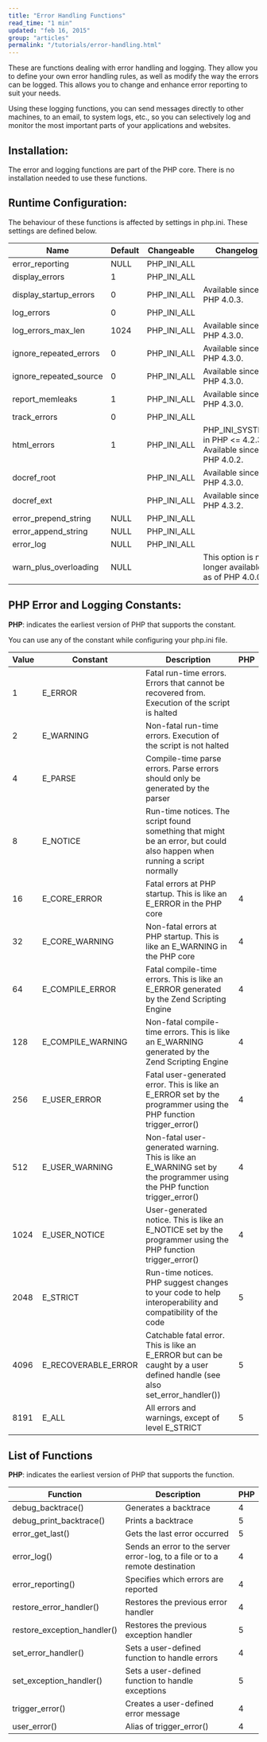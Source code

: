 ```yaml
---
title: "Error Handling Functions"
read_time: "1 min"
updated: "feb 16, 2015"
group: "articles"
permalink: "/tutorials/error-handling.html"
---
```

These are functions dealing with error handling and logging. They allow you to define your own error handling rules, as well as modify the way the errors can be logged. This allows you to change and enhance error reporting to suit your needs.

Using these logging functions, you can send messages directly to other machines, to an email, to system logs, etc., so you can selectively log and monitor the most important parts of your applications and websites.

## Installation:

The error and logging functions are part of the PHP core. There is no installation needed to use these functions.

## Runtime Configuration:

The behaviour of these functions is affected by settings in php.ini. These settings are defined below.

| Name                   | Default | Changeable  | Changelog                                                  |
|------------------------|---------|-------------|------------------------------------------------------------|
| error_reporting        | NULL    | PHP_INI_ALL |                                                            |
| display_errors         | 1       | PHP_INI_ALL |                                                            |
| display_startup_errors | 0       | PHP_INI_ALL | Available since PHP 4.0.3.                                 |
| log_errors             | 0       | PHP_INI_ALL |                                                            |
| log_errors_max_len     | 1024    | PHP_INI_ALL | Available since PHP 4.3.0.                                 |
| ignore_repeated_errors | 0       | PHP_INI_ALL | Available since PHP 4.3.0.                                 |
| ignore_repeated_source | 0       | PHP_INI_ALL | Available since PHP 4.3.0.                                 |
| report_memleaks        | 1       | PHP_INI_ALL | Available since PHP 4.3.0.                                 |
| track_errors           | 0       | PHP_INI_ALL |                                                            |
| html_errors            | 1       | PHP_INI_ALL | PHP_INI_SYSTEM in PHP <= 4.2.3. Available since PHP 4.0.2. |
| docref_root            |         | PHP_INI_ALL | Available since PHP 4.3.0.                                 |
| docref_ext             |         | PHP_INI_ALL | Available since PHP 4.3.2.                                 |
| error_prepend_string   | NULL    | PHP_INI_ALL |                                                            |
| error_append_string    | NULL    | PHP_INI_ALL |                                                            |
| error_log              | NULL    | PHP_INI_ALL |                                                            |
| warn_plus_overloading  | NULL    |             | This option is no longer available as of PHP 4.0.0         |


## PHP Error and Logging Constants:

**PHP**: indicates the earliest version of PHP that supports the constant.

You can use any of the constant while configuring your php.ini file.

| Value | Constant            | Description                                                                                                               | PHP |
|-------|---------------------|---------------------------------------------------------------------------------------------------------------------------|-----|
| 1     | E_ERROR             | Fatal run-time errors. Errors that cannot be recovered from. Execution of the script is halted                            |     |
| 2     | E_WARNING           | Non-fatal run-time errors. Execution of the script is not halted                                                          |     |
| 4     | E_PARSE             | Compile-time parse errors. Parse errors should only be generated by the parser                                            |     |
| 8     | E_NOTICE            | Run-time notices. The script found something that might be an error, but could also happen when running a script normally |     |
| 16    | E_CORE_ERROR        | Fatal errors at PHP startup. This is like an E_ERROR in the PHP core                                                      | 4   |
| 32    | E_CORE_WARNING      | Non-fatal errors at PHP startup. This is like an E_WARNING in the PHP core                                                | 4   |
| 64    | E_COMPILE_ERROR     | Fatal compile-time errors. This is like an E_ERROR generated by the Zend Scripting Engine                                 | 4   |
| 128   | E_COMPILE_WARNING   | Non-fatal compile-time errors. This is like an E_WARNING generated by the Zend Scripting Engine                           | 4   |
| 256   | E_USER_ERROR        | Fatal user-generated error. This is like an E_ERROR set by the programmer using the PHP function trigger_error()          | 4   |
| 512   | E_USER_WARNING      | Non-fatal user-generated warning. This is like an E_WARNING set by the programmer using the PHP function trigger_error()  | 4   |
| 1024  | E_USER_NOTICE       | User-generated notice. This is like an E_NOTICE set by the programmer using the PHP function trigger_error()              | 4   |
| 2048  | E_STRICT            | Run-time notices. PHP suggest changes to your code to help interoperability and compatibility of the code                 | 5   |
| 4096  | E_RECOVERABLE_ERROR | Catchable fatal error. This is like an E_ERROR but can be caught by a user defined handle (see also set_error_handler())  | 5   |
| 8191  | E_ALL               | All errors and warnings, except of level E_STRICT                                                                         | 5   |

## List of Functions

**PHP**: indicates the earliest version of PHP that supports the function.

| Function                    | Description                                                                  | PHP |
|-----------------------------|------------------------------------------------------------------------------|-----|
| debug_backtrace()           | Generates a backtrace                                                        | 4   |
| debug_print_backtrace()     | Prints a backtrace                                                           | 5   |
| error_get_last()            | Gets the last error occurred                                                 | 5   |
| error_log()                 | Sends an error to the server error-log, to a file or to a remote destination | 4   |
| error_reporting()           | Specifies which errors are reported                                          | 4   |
| restore_error_handler()     | Restores the previous error handler                                          | 4   |
| restore_exception_handler() | Restores the previous exception handler                                      | 5   |
| set_error_handler()         | Sets a user-defined function to handle errors                                | 4   |
| set_exception_handler()     | Sets a user-defined function to handle exceptions                            | 5   |
| trigger_error()             | Creates a user-defined error message                                         | 4   |
| user_error()                | Alias of trigger_error()                                                     | 4   |
